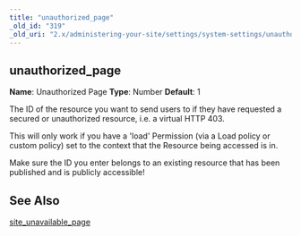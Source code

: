 ```yaml
---
title: "unauthorized_page"
_old_id: "319"
_old_uri: "2.x/administering-your-site/settings/system-settings/unauthorized_page"
---
```


## unauthorized\_page

**Name**: Unauthorized Page 
**Type**: Number 
**Default**: 1

The ID of the resource you want to send users to if they have requested a secured or unauthorized resource, i.e. a virtual HTTP 403.

This will only work if you have a 'load' Permission (via a Load policy or custom policy) set to the context that the Resource being accessed is in.

Make sure the ID you enter belongs to an existing resource that has been published and is publicly accessible!

## See Also

[site\_unavailable\_page](building-sites/settings/site_unavailable_page "site_unavailable_page")